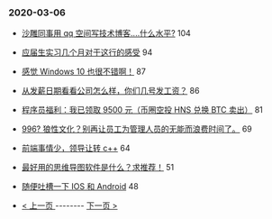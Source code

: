 ### 2020-03-06 
- [沙雕同事用 qq 空间写技术博客....什么水平?](https://www.v2ex.com/t/650379) 104
- [应届生实习几个月对于这行的感受](https://www.v2ex.com/t/650247) 94
- [感觉 Windows 10 也很不错啊！](https://www.v2ex.com/t/650267) 87
- [从发薪日期看看公司怎么样，你们几号发工资？](https://www.v2ex.com/t/650370) 86
- [程序员福利：我已领取 9500 元（币圈空投 HNS 兑换 BTC 卖出）](https://www.v2ex.com/t/650412) 81
- [996? 狼性文化？别再让员工为管理人员的无能而浪费时间了。](https://www.v2ex.com/t/650339) 69
- [前端事情少，领导让转 c++](https://www.v2ex.com/t/650272) 64
- [最好用的思维导图软件是什么？求推荐！](https://www.v2ex.com/t/650289) 51
- [随便吐槽一下 IOS 和 Android](https://www.v2ex.com/t/650310) 48 

- [ < 上一页 ](https://github.com/able8/v2ex-hot-record/blob/master/2020-03-05.md) -------- [ 下一页 > ](https://github.com/able8/v2ex-hot-record/blob/master/2020-03-07.md)